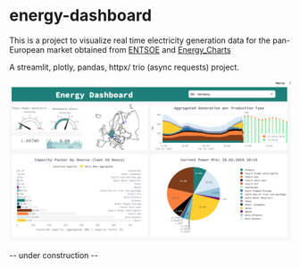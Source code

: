 # energy-dashboard



This is a project to visualize real time electricity generation data  for the pan-European market obtained from 
[ENTSOE](https://transparency.entsoe.eu/content/static_content/Static%20content/web%20api/Guide.html) and [Energy_Charts](https://api.energy-charts.info)

A streamlit, plotly, pandas, httpx/ trio (async requests) project.



![UI](./screenshots/energy_dashboard_ui.png)

-- under construction -- 